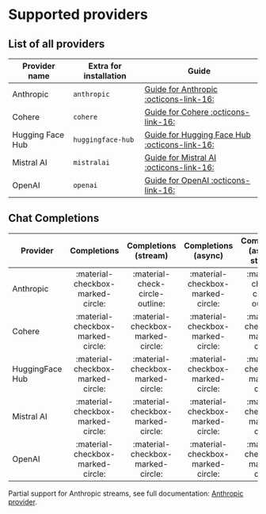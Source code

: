 # Supported providers

## List of all providers

| Provider name    | Extra for installation | Guide                                                                                  | 
|------------------|------------------------|----------------------------------------------------------------------------------------| 
| Anthropic        | `anthropic`            | [Guide for Anthropic :octicons-link-16:](tutorial/providers/anthropic.md)              |
| Cohere           | `cohere`               | [Guide for Cohere :octicons-link-16:](tutorial/providers/cohere.md)                    |
| Hugging Face Hub | `huggingface-hub`      | [Guide for Hugging Face Hub :octicons-link-16:](tutorial/providers/huggingface_hub.md) |
| Mistral AI       | `mistralai`            | [Guide for Mistral AI :octicons-link-16:](tutorial/providers/mistralai.md)             |
| OpenAI           | `openai`               | [Guide for OpenAI :octicons-link-16:](tutorial/providers/openai.md)                    |


## Chat Completions

| Provider        |            Completions             |       Completions (stream)        |        Completions (async)        |   Completions (async + stream)    |
|-----------------|:----------------------------------:|:---------------------------------:|:---------------------------------:|:---------------------------------:|
| Anthropic       | :material-checkbox-marked-circle:  |  :material-check-circle-outline:  | :material-checkbox-marked-circle: |  :material-check-circle-outline:  |
| Cohere          | :material-checkbox-marked-circle:  | :material-checkbox-marked-circle: | :material-checkbox-marked-circle: | :material-checkbox-marked-circle: |
| HuggingFace Hub | :material-checkbox-marked-circle:  | :material-checkbox-marked-circle: | :material-checkbox-marked-circle: | :material-checkbox-marked-circle: |
| Mistral AI      | :material-checkbox-marked-circle:  | :material-checkbox-marked-circle: | :material-checkbox-marked-circle: | :material-checkbox-marked-circle: |
| OpenAI          | :material-checkbox-marked-circle:  | :material-checkbox-marked-circle: | :material-checkbox-marked-circle: | :material-checkbox-marked-circle: |

Partial support for Anthropic streams, see full documentation: [Anthropic provider](tutorial/providers/anthropic.md).
